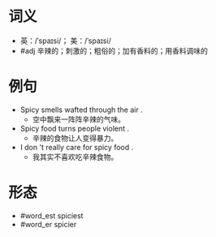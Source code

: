 # 词义
- 英：/ˈspaɪsi/； 美：/ˈspaɪsi/
- #adj 辛辣的；刺激的；粗俗的；加有香料的；用香料调味的
# 例句
- Spicy smells wafted through the air .
	- 空中飘来一阵阵辛辣的气味。
- Spicy food turns people violent .
	- 辛辣的食物让人变得暴力。
- I don 't really care for spicy food .
	- 我其实不喜欢吃辛辣食物。
# 形态
- #word_est spiciest
- #word_er spicier
